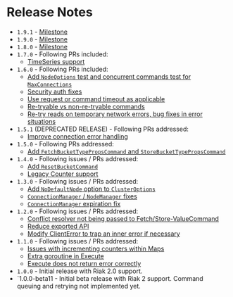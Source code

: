 <!--- vim:fo=tc:tw=0:
--->

Release Notes
=============
* `1.9.1` - [Milestone](https://github.com/basho/riak-go-client/issues?q=milestone%3Ariak-go-client-1.9.1)
* `1.9.0` - [Milestone](https://github.com/basho/riak-go-client/issues?q=milestone%3Ariak-go-client-1.9.0)
* `1.8.0` - [Milestone](https://github.com/basho/riak-go-client/issues?q=milestone%3Ariak-go-client-1.8.0)
* `1.7.0` - Following PRs included:
  * [TimeSeries support](https://github.com/basho/riak-go-client/pull/68)
* `1.6.0` - Following PRs included:
  * [Add `NodeOptions` test and concurrent commands test for `MaxConnections`](https://github.com/basho/riak-go-client/pull/61)
  * [Security auth fixes](https://github.com/basho/riak-go-client/pull/60)
  * [Use request or command timeout as applicable](https://github.com/basho/riak-go-client/pull/57)
  * [Re-tryable vs non-re-tryable commands](https://github.com/basho/riak-go-client/pull/56)
  * [Re-try reads on temporary network errors, bug fixes in error situations](https://github.com/basho/riak-go-client/pull/52)
* `1.5.1` (DEPRECATED RELEASE) - Following PRs addressed:
  * [Improve connection error handling](https://github.com/basho/riak-go-client/pull/48)
* `1.5.0` - Following PRs addressed:
  * [Add `FetchBucketTypePropsCommand` and `StoreBucketTypePropsCommand`](https://github.com/basho/riak-go-client/pull/42)
* `1.4.0` - Following issues / PRs addressed:
  * [Add `ResetBucketCommand`](https://github.com/basho/riak-go-client/pull/35)
  * [Legacy Counter support](https://github.com/basho/riak-go-client/pull/33)
* `1.3.0` - Following issues / PRs addressed:
  * [Add `NoDefaultNode` option to `ClusterOptions`](https://github.com/basho/riak-go-client/pull/28)
  * [`ConnectionManager` / `NodeManager` fixes](https://github.com/basho/riak-go-client/pull/25)
  * [`ConnectionManager` expiration fix](https://github.com/basho/riak-go-client/issues/23)
* `1.2.0` - Following issues / PRs addressed:
  * [Conflict resolver not being passed to Fetch/Store-ValueCommand](https://github.com/basho/riak-go-client/issues/21)
  * [Reduce exported API](https://github.com/basho/riak-go-client/pull/20)
  * [Modify ClientError to trap an inner error if necessary](https://github.com/basho/riak-go-client/pull/19)
* `1.1.0` - Following issues / PRs addressed:
  * [Issues with incrementing counters within Maps](https://github.com/basho/riak-go-client/issues/17)
  * [Extra goroutine in Execute](https://github.com/basho/riak-go-client/issues/16)
  * [Execute does not return error correctly](https://github.com/basho/riak-go-client/isues/15)
* `1.0.0` - Initial release with Riak 2.0 support.
* `1.0.0-beta11 - Initial beta release with Riak 2 support. Command queuing and retrying not implemented yet.

